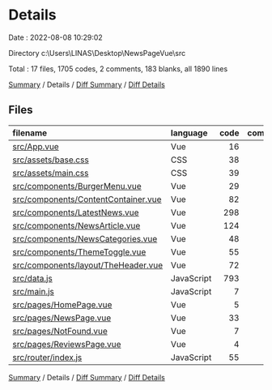 # Details

Date : 2022-08-08 10:29:02

Directory c:\\Users\\LINAS\\Desktop\\NewsPageVue\\src

Total : 17 files,  1705 codes, 2 comments, 183 blanks, all 1890 lines

[Summary](results.md) / Details / [Diff Summary](diff.md) / [Diff Details](diff-details.md)

## Files
| filename | language | code | comment | blank | total |
| :--- | :--- | ---: | ---: | ---: | ---: |
| [src/App.vue](/src/App.vue) | Vue | 16 | 0 | 7 | 23 |
| [src/assets/base.css](/src/assets/base.css) | CSS | 38 | 0 | 16 | 54 |
| [src/assets/main.css](/src/assets/main.css) | CSS | 39 | 0 | 7 | 46 |
| [src/components/BurgerMenu.vue](/src/components/BurgerMenu.vue) | Vue | 29 | 0 | 4 | 33 |
| [src/components/ContentContainer.vue](/src/components/ContentContainer.vue) | Vue | 82 | 0 | 10 | 92 |
| [src/components/LatestNews.vue](/src/components/LatestNews.vue) | Vue | 298 | 0 | 60 | 358 |
| [src/components/NewsArticle.vue](/src/components/NewsArticle.vue) | Vue | 124 | 0 | 19 | 143 |
| [src/components/NewsCategories.vue](/src/components/NewsCategories.vue) | Vue | 48 | 0 | 6 | 54 |
| [src/components/ThemeToggle.vue](/src/components/ThemeToggle.vue) | Vue | 55 | 0 | 7 | 62 |
| [src/components/layout/TheHeader.vue](/src/components/layout/TheHeader.vue) | Vue | 72 | 0 | 13 | 85 |
| [src/data.js](/src/data.js) | JavaScript | 793 | 0 | 4 | 797 |
| [src/main.js](/src/main.js) | JavaScript | 7 | 0 | 6 | 13 |
| [src/pages/HomePage.vue](/src/pages/HomePage.vue) | Vue | 5 | 0 | 4 | 9 |
| [src/pages/NewsPage.vue](/src/pages/NewsPage.vue) | Vue | 33 | 2 | 7 | 42 |
| [src/pages/NotFound.vue](/src/pages/NotFound.vue) | Vue | 7 | 0 | 3 | 10 |
| [src/pages/ReviewsPage.vue](/src/pages/ReviewsPage.vue) | Vue | 4 | 0 | 2 | 6 |
| [src/router/index.js](/src/router/index.js) | JavaScript | 55 | 0 | 8 | 63 |

[Summary](results.md) / Details / [Diff Summary](diff.md) / [Diff Details](diff-details.md)